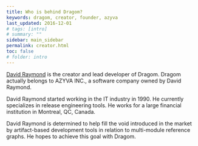 ```yaml
---
title: Who is behind Dragom?
keywords: dragom, creator, founder, azyva
last_updated: 2016-12-01
# tags: [intro]
# summary: ""
sidebar: main_sidebar
permalink: creator.html
toc: false
# folder: intro
---
```


<a href="https://www.linkedin.com/in/david-raymond-778a28a" target="_blank">David Raymond</a>
is the creator and lead developer of Dragom. Dragom actually belongs to AZYVA INC., a
software company owned by David Raymond.

David Raymond started working in the IT industry in 1990. He currently
specializes in release engineering tools. He works for a large financial
institution in Montreal, QC, Canada.

David Raymond is determined to help fill the void introduced in the market by
artifact-based development tools in relation to multi-module reference graphs.
He hopes to achieve this goal with Dragom.